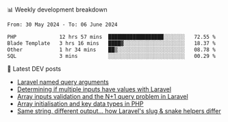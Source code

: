 📊 Weekly development breakdown
<!--START_SECTION:waka-->

```txt
From: 30 May 2024 - To: 06 June 2024

PHP              12 hrs 57 mins  ██████████████████░░░░░░░   72.55 %
Blade Template   3 hrs 16 mins   ████▓░░░░░░░░░░░░░░░░░░░░   18.37 %
Other            1 hr 34 mins    ██▒░░░░░░░░░░░░░░░░░░░░░░   08.78 %
SQL              3 mins          ░░░░░░░░░░░░░░░░░░░░░░░░░   00.29 %
```

<!--END_SECTION:waka-->

📕 Latest DEV posts
<!-- BLOG-POST-LIST:START -->
- [Laravel named query arguments](https://dev.to/michaelvickersuk/laravel-named-query-arguments-28kd)
- [Determining if multiple inputs have values with Laravel](https://dev.to/michaelvickersuk/determining-if-multiple-inputs-have-values-with-laravel-km6)
- [Array inputs validation and the N+1 query problem in Laravel](https://dev.to/michaelvickersuk/array-inputs-validation-and-the-n1-query-problem-in-laravel-2agb)
- [Array initialisation and key data types in PHP](https://dev.to/michaelvickersuk/array-initialisation-and-key-data-types-in-php-1e5b)
- [Same string, different output... how Laravel&#39;s slug &amp; snake helpers differ](https://dev.to/michaelvickersuk/same-string-different-output-how-laravels-slug-snake-helpers-differ-1ccj)
<!-- BLOG-POST-LIST:END -->
